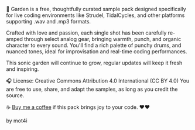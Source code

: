 🌱 Garden is a free, thoughtfully curated sample pack designed specifically for live coding environments like Strudel, TidalCycles, and other platforms supporting .wav and .mp3 formats.

Crafted with love and passion, each single shot has been carefully re-amped through select analog gear, bringing warmth, punch, and organic character to every sound.
You'll find a rich palette of punchy drums, and nuanced tones, ideal for improvisation and real-time coding performances.

This sonic garden will continue to grow, regular updates will keep it fresh and inspiring.

🎧 License: Creative Commons Attribution 4.0 International (CC BY 4.0)
You are free to use, share, and adapt the samples, as long as you credit the source.

☕ [Buy me a coffee](https://ko-fi.com/mot4i) if this pack brings joy to your code. ❤️❤️

by mot4i

